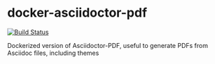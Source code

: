 # docker-asciidoctor-pdf

[![Build Status](https://travis-ci.org/madduci/docker-asciidoctor-pdf.svg?branch=master)](https://travis-ci.org/madduci/docker-asciidoctor-pdf)

Dockerized version of Asciidoctor-PDF, useful to generate PDFs from Asciidoc files, including themes
